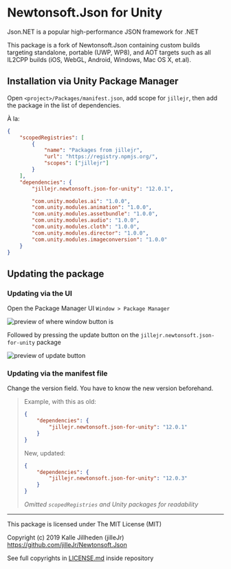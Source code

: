 # Newtonsoft.Json for Unity

Json.NET is a popular high-performance JSON framework for .NET

This package is a fork of Newtonsoft.Json containing custom builds targeting standalone, portable (UWP, WP8), and AOT targets such as all IL2CPP builds (iOS, WebGL, Android, Windows, Mac OS X, et.al).

## Installation via Unity Package Manager

Open `<project>/Packages/manifest.json`, add scope for `jillejr`, then add the package in the list of dependencies.

À la:

```json
{
    "scopedRegistries": [
        {
            "name": "Packages from jillejr",
            "url": "https://registry.npmjs.org/",
            "scopes": ["jillejr"]
        }
    ],
    "dependencies": {
        "jillejr.newtonsoft.json-for-unity": "12.0.1",

        "com.unity.modules.ai": "1.0.0",
        "com.unity.modules.animation": "1.0.0",
        "com.unity.modules.assetbundle": "1.0.0",
        "com.unity.modules.audio": "1.0.0",
        "com.unity.modules.cloth": "1.0.0",
        "com.unity.modules.director": "1.0.0",
        "com.unity.modules.imageconversion": "1.0.0"
    }
}
```

## Updating the package

### Updating via the UI

Open the Package Manager UI `Window > Package Manager`

![preview of where window button is](https://i.imgur.com/0FvA5W6.png)

Followed by pressing the update button on the `jillejr.newtonsoft.json-for-unity` package

![preview of update button](https://i.imgur.com/H6LhK2n.png)

### Updating via the manifest file

Change the version field. You have to know the new version beforehand.

> Example, with this as old:
>
> ```json
> {
>     "dependencies": {
>         "jillejr.newtonsoft.json-for-unity": "12.0.1"
>     }
> }
> ```
>
> New, updated:
>
> ```json
> {
>     "dependencies": {
>         "jillejr.newtonsoft.json-for-unity": "12.0.3"
>     }
> }
> ```
>
> _Omitted `scopedRegistries` and Unity packages for readability_

---

This package is licensed under The MIT License (MIT)

Copyright (c) 2019 Kalle Jillheden (jilleJr)  
<https://github.com/jilleJr/Newtonsoft.Json>

See full copyrights in [LICENSE.md][license.md] inside repository

[license.md]: https://github.com/jilleJr/Newtonsoft.Json-for-Unity/blob/master/LICENSE.md
